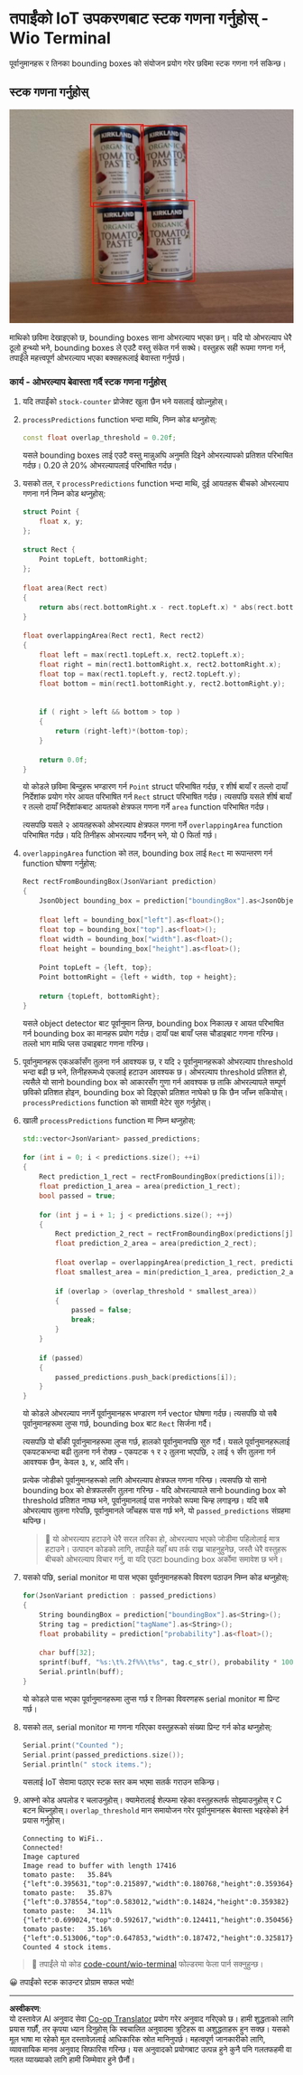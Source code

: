<!--
CO_OP_TRANSLATOR_METADATA:
{
  "original_hash": "0b2ae20b0fc8e73c9598dea937cac038",
  "translation_date": "2025-08-27T09:55:52+00:00",
  "source_file": "5-retail/lessons/2-check-stock-device/wio-terminal-count-stock.md",
  "language_code": "ne"
}
-->
# तपाईंको IoT उपकरणबाट स्टक गणना गर्नुहोस् - Wio Terminal

पूर्वानुमानहरू र तिनका bounding boxes को संयोजन प्रयोग गरेर छविमा स्टक गणना गर्न सकिन्छ।

## स्टक गणना गर्नुहोस्

![टमाटर पेस्टका ४ क्यानहरू, प्रत्येक क्यान वरिपरि bounding boxes सहित](../../../../../translated_images/rpi-stock-with-bounding-boxes.b5540e2ecb7cd49f1271828d3be412671d950e87625c5597ea97c90f11e01097.ne.jpg)

माथिको छविमा देखाइएको छ, bounding boxes साना ओभरल्याप भएका छन्। यदि यो ओभरल्याप धेरै ठूलो हुन्थ्यो भने, bounding boxes ले एउटै वस्तु संकेत गर्न सक्थे। वस्तुहरू सही रूपमा गणना गर्न, तपाईंले महत्त्वपूर्ण ओभरल्याप भएका बक्सहरूलाई बेवास्ता गर्नुपर्छ।

### कार्य - ओभरल्याप बेवास्ता गर्दै स्टक गणना गर्नुहोस्

1. यदि तपाईंको `stock-counter` प्रोजेक्ट खुला छैन भने यसलाई खोल्नुहोस्।

1. `processPredictions` function भन्दा माथि, निम्न कोड थप्नुहोस्:

    ```cpp
    const float overlap_threshold = 0.20f;
    ```

    यसले bounding boxes लाई एउटै वस्तु मान्नुअघि अनुमति दिइने ओभरल्यापको प्रतिशत परिभाषित गर्दछ। 0.20 ले 20% ओभरल्यापलाई परिभाषित गर्दछ।

1. यसको तल, र `processPredictions` function भन्दा माथि, दुई आयतहरू बीचको ओभरल्याप गणना गर्न निम्न कोड थप्नुहोस्:

    ```cpp
    struct Point {
        float x, y;
    };

    struct Rect {
        Point topLeft, bottomRight;
    };

    float area(Rect rect)
    {
        return abs(rect.bottomRight.x - rect.topLeft.x) * abs(rect.bottomRight.y - rect.topLeft.y);
    }
     
    float overlappingArea(Rect rect1, Rect rect2)
    {
        float left = max(rect1.topLeft.x, rect2.topLeft.x);
        float right = min(rect1.bottomRight.x, rect2.bottomRight.x);
        float top = max(rect1.topLeft.y, rect2.topLeft.y);
        float bottom = min(rect1.bottomRight.y, rect2.bottomRight.y);
    
    
        if ( right > left && bottom > top )
        {
            return (right-left)*(bottom-top);
        }
        
        return 0.0f;
    }
    ```

    यो कोडले छविमा बिन्दुहरू भण्डारण गर्न `Point` struct परिभाषित गर्दछ, र शीर्ष बायाँ र तल्लो दायाँ निर्देशांक प्रयोग गरेर आयत परिभाषित गर्न `Rect` struct परिभाषित गर्दछ। त्यसपछि यसले शीर्ष बायाँ र तल्लो दायाँ निर्देशांकबाट आयतको क्षेत्रफल गणना गर्ने `area` function परिभाषित गर्दछ।

    त्यसपछि यसले २ आयतहरूको ओभरल्याप क्षेत्रफल गणना गर्ने `overlappingArea` function परिभाषित गर्दछ। यदि तिनीहरू ओभरल्याप गर्दैनन् भने, यो 0 फिर्ता गर्छ।

1. `overlappingArea` function को तल, bounding box लाई `Rect` मा रूपान्तरण गर्न function घोषणा गर्नुहोस्:

    ```cpp
    Rect rectFromBoundingBox(JsonVariant prediction)
    {
        JsonObject bounding_box = prediction["boundingBox"].as<JsonObject>();
    
        float left = bounding_box["left"].as<float>();
        float top = bounding_box["top"].as<float>();
        float width = bounding_box["width"].as<float>();
        float height = bounding_box["height"].as<float>();
    
        Point topLeft = {left, top};
        Point bottomRight = {left + width, top + height};
    
        return {topLeft, bottomRight};
    }
    ```

    यसले object detector बाट पूर्वानुमान लिन्छ, bounding box निकाल्छ र आयत परिभाषित गर्न bounding box का मानहरू प्रयोग गर्दछ। दायाँ पक्ष बायाँ प्लस चौडाइबाट गणना गरिन्छ। तल्लो भाग माथि प्लस उचाइबाट गणना गरिन्छ।

1. पूर्वानुमानहरू एकअर्कासँग तुलना गर्न आवश्यक छ, र यदि २ पूर्वानुमानहरूको ओभरल्याप threshold भन्दा बढी छ भने, तिनीहरूमध्ये एकलाई हटाउन आवश्यक छ। ओभरल्याप threshold प्रतिशत हो, त्यसैले यो सानो bounding box को आकारसँग गुणा गर्न आवश्यक छ ताकि ओभरल्यापले सम्पूर्ण छविको प्रतिशत होइन, bounding box को दिइएको प्रतिशत नाघेको छ कि छैन जाँच्न सकियोस्। `processPredictions` function को सामग्री मेटेर सुरु गर्नुहोस्।

1. खाली `processPredictions` function मा निम्न थप्नुहोस्:

    ```cpp
    std::vector<JsonVariant> passed_predictions;

    for (int i = 0; i < predictions.size(); ++i)
    {
        Rect prediction_1_rect = rectFromBoundingBox(predictions[i]);
        float prediction_1_area = area(prediction_1_rect);
        bool passed = true;

        for (int j = i + 1; j < predictions.size(); ++j)
        {
            Rect prediction_2_rect = rectFromBoundingBox(predictions[j]);
            float prediction_2_area = area(prediction_2_rect);

            float overlap = overlappingArea(prediction_1_rect, prediction_2_rect);
            float smallest_area = min(prediction_1_area, prediction_2_area);

            if (overlap > (overlap_threshold * smallest_area))
            {
                passed = false;
                break;
            }
        }

        if (passed)
        {
            passed_predictions.push_back(predictions[i]);
        }
    }
    ```

    यो कोडले ओभरल्याप नगर्ने पूर्वानुमानहरू भण्डारण गर्न vector घोषणा गर्दछ। त्यसपछि यो सबै पूर्वानुमानहरूमा लुप्स गर्छ, bounding box बाट `Rect` सिर्जना गर्दै।

    त्यसपछि यो बाँकी पूर्वानुमानहरूमा लुप्स गर्छ, हालको पूर्वानुमानपछि सुरु गर्दै। यसले पूर्वानुमानहरूलाई एकपटकभन्दा बढी तुलना गर्न रोक्छ - एकपटक १ र २ तुलना भएपछि, २ लाई १ सँग तुलना गर्न आवश्यक छैन, केवल ३, ४, आदि सँग।

    प्रत्येक जोडीको पूर्वानुमानहरूको लागि ओभरल्याप क्षेत्रफल गणना गरिन्छ। त्यसपछि यो सानो bounding box को क्षेत्रफलसँग तुलना गरिन्छ - यदि ओभरल्यापले सानो bounding box को threshold प्रतिशत नाघ्छ भने, पूर्वानुमानलाई पास नगरेको रूपमा चिन्ह लगाइन्छ। यदि सबै ओभरल्याप तुलना गरेपछि, पूर्वानुमानले जाँचहरू पास गर्छ भने, यो `passed_predictions` संग्रहमा थपिन्छ।

    > 💁 यो ओभरल्याप हटाउने धेरै सरल तरिका हो, ओभरल्याप भएको जोडीमा पहिलोलाई मात्र हटाउने। उत्पादन कोडको लागि, तपाईंले यहाँ थप तर्क राख्न चाहनुहुनेछ, जस्तै धेरै वस्तुहरू बीचको ओभरल्याप विचार गर्नु, वा यदि एउटा bounding box अर्कोमा समावेश छ भने।

1. यसको पछि, serial monitor मा पास भएका पूर्वानुमानहरूको विवरण पठाउन निम्न कोड थप्नुहोस्:

    ```cpp
    for(JsonVariant prediction : passed_predictions)
    {
        String boundingBox = prediction["boundingBox"].as<String>();
        String tag = prediction["tagName"].as<String>();
        float probability = prediction["probability"].as<float>();

        char buff[32];
        sprintf(buff, "%s:\t%.2f%%\t%s", tag.c_str(), probability * 100.0, boundingBox.c_str());
        Serial.println(buff);
    }
    ```

    यो कोडले पास भएका पूर्वानुमानहरूमा लुप्स गर्छ र तिनका विवरणहरू serial monitor मा प्रिन्ट गर्छ।

1. यसको तल, serial monitor मा गणना गरिएका वस्तुहरूको संख्या प्रिन्ट गर्न कोड थप्नुहोस्:

    ```cpp
    Serial.print("Counted ");
    Serial.print(passed_predictions.size());
    Serial.println(" stock items.");
    ```

    यसलाई IoT सेवामा पठाएर स्टक स्तर कम भएमा सतर्क गराउन सकिन्छ।

1. आफ्नो कोड अपलोड र चलाउनुहोस्। क्यामेरालाई शेल्फमा रहेका वस्तुहरूतर्फ सोझ्याउनुहोस् र C बटन थिच्नुहोस्। `overlap_threshold` मान समायोजन गरेर पूर्वानुमानहरू बेवास्ता भइरहेको हेर्न प्रयास गर्नुहोस्।

    ```output
    Connecting to WiFi..
    Connected!
    Image captured
    Image read to buffer with length 17416
    tomato paste:   35.84%  {"left":0.395631,"top":0.215897,"width":0.180768,"height":0.359364}
    tomato paste:   35.87%  {"left":0.378554,"top":0.583012,"width":0.14824,"height":0.359382}
    tomato paste:   34.11%  {"left":0.699024,"top":0.592617,"width":0.124411,"height":0.350456}
    tomato paste:   35.16%  {"left":0.513006,"top":0.647853,"width":0.187472,"height":0.325817}
    Counted 4 stock items.
    ```

> 💁 तपाईंले यो कोड [code-count/wio-terminal](../../../../../5-retail/lessons/2-check-stock-device/code-count/wio-terminal) फोल्डरमा फेला पार्न सक्नुहुन्छ।

😀 तपाईंको स्टक काउन्टर प्रोग्राम सफल भयो!

---

**अस्वीकरण**:  
यो दस्तावेज़ AI अनुवाद सेवा [Co-op Translator](https://github.com/Azure/co-op-translator) प्रयोग गरेर अनुवाद गरिएको छ। हामी शुद्धताको लागि प्रयास गर्छौं, तर कृपया ध्यान दिनुहोस् कि स्वचालित अनुवादमा त्रुटिहरू वा अशुद्धताहरू हुन सक्छ। यसको मूल भाषा मा रहेको मूल दस्तावेज़लाई आधिकारिक स्रोत मानिनुपर्छ। महत्वपूर्ण जानकारीको लागि, व्यावसायिक मानव अनुवाद सिफारिस गरिन्छ। यस अनुवादको प्रयोगबाट उत्पन्न हुने कुनै पनि गलतफहमी वा गलत व्याख्याको लागि हामी जिम्मेवार हुने छैनौं।